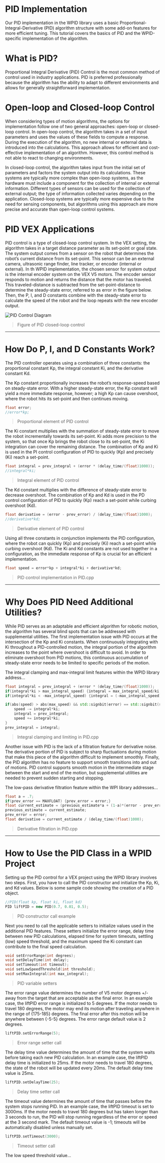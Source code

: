 # PID Implementation

Our PID implementation in the WPID library uses a basic Proportional-Integral-Derivative (PID) algorithm structure with some add-on features for more efficient tuning. This tutorial covers the basics of PID and the WPID-specific implementation of the algorithm.

# What is PID?

Proportional Integral Derivative (PID) Control is the most common method of control used in industry applications. PID is preferred professionally because the algorithm has the ability to adapt to different environments and allows for generally straightforward implementation.

# Open-loop and Closed-loop Control

When considering types of motion algorithms, the options for implementation follow one of two general approaches: open-loop or closed-loop control. In open-loop control, the algorithm takes in a set of input parameters and uses the values of these fields to compute a response. During the execution of the algorithm, no new internal or external data is introduced into the calculations. This approach allows for efficient and cost-effective implementation of an algorithm. However, this control method is not able to react to changing environments.

In closed-loop control, the algorithm takes input from the initial set of parameters and factors the system output into its calculations. These systems are typically more complex than open-loop systems, as the hardware must include a component for the collection of internal or external information. Different types of sensors can be used for the collection of external output; the type of information collected varies depending on the application. Closed-loop systems are typically more expensive due to the need for sensing components, but algorithms using this approach are more precise and accurate than open-loop control systems.

# PID VEX Applications

PID control is a type of closed-loop control system. In the VEX setting, the algorithm takes in a target distance parameter as its set-point or goal state. The system output comes from a sensor on the robot that determines the robot’s current distance from its set-point. This sensor can be an external camera, ultrasonic range finder, line tracker, or encoder (internal or external). In th WPID implementation, the chosen sensor for system output is the internal encoder system on the VEX V5 motors. The encoder sensor responds to motion and returns the distance that the motor has traveled. This traveled-distance is subtracted from the set-point-distance to determine the steady-state error, referred to as error in the figure below. Then, the P, I, and D constants combine with the steady-state error to calculate the speed of the robot and the loop repeats with the new encoder output.

![PID Control Diagram](PIDFigure1.png)
> Figure of PID closed-loop control

---
# How Do P, I, and D Constants Work?

The PID controller operates using a combination of three constants: the proportional constant Kp, the integral constant Ki, and the derivative constant Kd. 

The Kp constant proportionally increases the robot’s response-speed based on steady-state error. With a higher steady-state error, the Kp constant will yield a more immediate response, however; a high Kp can cause overshoot, where the robot hits its set-point and then continues moving.

```cpp
float error;
//error*kp;
```
> Proportional element of PID control

The Ki constant multiplies with the summation of steady-state error to move the robot incrementally towards its set-point. Ki adds more precision to the system, so that once Kp brings the robot close to its set-point, the Ki integration can cover the remaining distance. The combination of Kp and Ki is used in the PI control configuration of PID to quickly (Kp) and precisely (Ki) reach a set-point.

```cpp
float integral = prev_integral + (error * (delay_time/(float)1000));
//integral*ki;
```
> Integral element of PID control

The Kd constant multiplies with the difference of steady-state error to decrease overshoot. The combination of Kp and Kd is used in the PD control configuration of PID to quickly (Kp) reach a set-point while curbing overshoot (Kd). 

```cpp
float derivative = (error - prev_error) / (delay_time/(float)1000);
//derivative*kd;
```
> Derivative element of PID control

Using all three constants in conjunction implements the PID configuration, where the robot can quickly (Kp) and precisely (Ki) reach a set-point while curbing overshoot (Kd). The Ki and Kd constants are not used together in a configuration, as the immediate response of Kp is crucial for an efficient implementation.

```cpp
float speed = error*kp + integral*ki + derivative*kd;
```
> PID control implementation in PID.cpp

---
# Why Does PID Need Additional Utilities?

While PID serves as an adaptable and efficient algorithm for robotic motion, the algorithm has several blind spots that can be addressed with supplemental utilities. The first implementation issue with PID occurs at the intersection of the Kp and Ki constants. When continuously integrating with Ki throughout a PID-controlled motion, the integral portion of the algorithm increases to the point where overshoot is difficult to avoid. In order to eliminate overshoot from PID motions, this continuous accumulation of steady-state error needs to be limited to specific periods of the motion.

The integral clamping and max-integral limit features within the WPID library address... 

```cpp
float integral = prev_integral + (error * (delay_time/(float)1000));
if(integral*ki > max_integral_speed) {integral = max_integral_speed/ki;}
if(integral*ki < -max_integral_speed) {integral = (-max_integral_speed)/ki;}

if(abs(speed) > abs(max_speed) && std::signbit(error) == std::signbit(speed)){
    speed -= integral*ki;
    integral = prev_integral;
    speed += integral*ki;
}
prev_integral = integral;
```
> Integral clamping and limiting in PID.cpp

Another issue with PID is the lack of a filtration feature for derivative noise. The derivative portion of PID is subject to sharp fluctuations during motion that make this piece of the algorithm difficult to implement smoothly. Finally, the PID algorithm has no feature to support smooth transitions into and out of motions. PID control supports smooth motion in the intermediate stage between the start and end of the motion, but supplemental utilities are needed to prevent sudden starting and stopping.

The low-pass derivative filtration feature within the WPI library addresses...

```cpp
float a = .7;
if(prev_error == MAXFLOAT) {prev_error = error;}
float current_estimate = (previous_estimate*a + (1-a)*(error - prev_error)); 
previous_estimate = current_estimate;
prev_error = error;
float derivative = current_estimate / (delay_time/(float)1000);
```
> Derivative filtration in PID.cpp

---
# How to Use the PID Class in a WPID Project

Setting up the PID control for a VEX project using the WPID library involves two steps. First, you have to call the PID constructor and initialize the Kp, Ki, and Kd values. Below is some sample code showing the creation of a PID object.

```cpp
//PID(float kp, float ki, float kd)
PID liftPID = new PID(0.7, 0.01, 0.5);
```
> PID constructor call example

Next you need to call the applicable setters to initialize values used in the additional PID features. These setters initialize the error range, delay time between new PID calculations, elapsed time for system timeouts, settling (low) speed threshold, and the maximum speed the Ki constant can contribute to the final speed calculation.

```cpp
void setErrorRange(int degrees);
void setDelayTime(int delay);
void setTimeout(int timeout);
void setLowSpeedThreshold(int threshold);
void setMaxIntegral(int max_integral);
```
> PID variable setters

The error range value determines the number of V5 motor degrees +/- away from the target that are acceptable as the final error. In an example case, the liftPID error range is initialized to 5 degrees. If the motor needs to travel 180 degrees, the motor may end its motion after traveling anywhere in the range of {175-185} degrees. The final error after this motion will be anywhere between {-5-5} degrees. The error range default value is 2 degrees.

```cpp
liftPID.setErrorRange(5);
```
> Error range setter call

The delay time value determines the amount of time that the system waits before taking each new PID calculation. In an example case, the liftPID delay time is initialized to 25ms. If the motor needs to travel 180 degrees, the state of the robot will be updated every 20ms. The default delay time value is 25ms.

```cpp
liftPID.setDelayTime(25);
```
> Delay time setter call

The timeout value determines the amount of time that passes before the system stops running PID. In an example case, the liftPID timeout is set to 3000ms. If the motor needs to travel 180 degrees but has taken longer than 3 seconds to run, the PID will stop running regardless of the error or speed at the 3 second mark. The default timeout value is -1; timeouts will be automatically disabled unless manually set.

```cpp
liftPID.setTimeout(3000);
```
> Timeout setter call

The low speed threshold value...